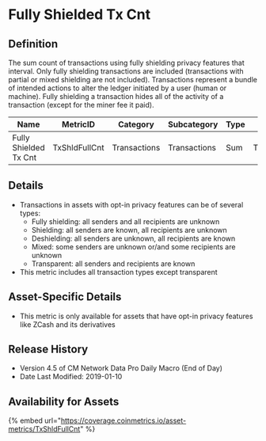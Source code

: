 # Fully Shielded Tx Cnt

## Definition

The sum count of transactions using fully shielding privacy features that interval. Only fully shielding transactions are included (transactions with partial or mixed shielding are not included). Transactions represent a bundle of intended actions to alter the ledger initiated by a user (human or machine). Fully shielding a transaction hides all of the activity of a transaction (except for the miner fee it paid).

| Name                  | MetricID      | Category     | Subcategory  | Type | Unit         | Interval |
| --------------------- | ------------- | ------------ | ------------ | ---- | ------------ | -------- |
| Fully Shielded Tx Cnt | TxShldFullCnt | Transactions | Transactions | Sum  | Transactions | 1 day    |

## Details

* Transactions in assets with opt-in privacy features can be of several types:
  * Fully shielding: all senders and all recipients are unknown
  * Shielding: all senders are known, all recipients are unknown
  * Deshielding: all senders are unknown, all recipients are known
  * Mixed: some senders are unknown or/and some recipients are unknown
  * Transparent: all senders and recipients are known
* This metric includes all transaction types except transparent

## Asset-Specific Details

* This metric is only available for assets that have opt-in privacy features like ZCash and its derivatives

## Release History

* Version 4.5 of CM Network Data Pro Daily Macro (End of Day)
* Date Last Modified: 2019-01-10

## Availability for Assets

{% embed url="https://coverage.coinmetrics.io/asset-metrics/TxShldFullCnt" %}
